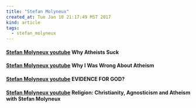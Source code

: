 ```yaml
---
title: "Stefan Molyneux"
created_at: Tue Jan 10 21:17:49 MST 2017
kind: article
tags:
  - stefan_molyneux
---
```


<h4>
  <a href="https://www.youtube.com/watch?v=mZckFu2txV0" target="_blank">Stefan Molyneux youtube</a>
  Why Atheists Suck
</h4>

<h4>
  <a href="https://www.youtube.com/watch?v=vqQdc0mX1_c" target="_blank">Stefan Molyneux youtube</a>
  Why I Was Wrong About Atheism
</h4>

<h4>
  <a href="https://www.youtube.com/watch?v=JyZBLuBxqdM" target="_blank">Stefan Molyneux youtube</a>
  EVIDENCE FOR GOD?
</h4>

<h4>
  <a href="https://www.youtube.com/playlist?list=PLMNj_r5bccUxv-Bp77lpxW1wWM52WdWbV" target="_blank">Stefan Molyneux youtube</a>
  Religion: Christianity, Agnosticism and Atheism with Stefan Molyneux 
</h4>

<!--
html boilerplate
<a href="" target="_blank"></a>
<a name=""></a>
<img src="" width="400px">
<ul>
  <li></li>
</ul>
<pre>
</pre>
<pre><code>
</code></pre>
<math xmlns='http://www.w3.org/1998/Math/MathML' display='block'>
</math>
-->
